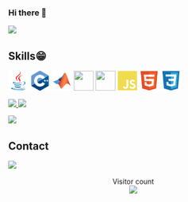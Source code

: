 ### Hi there 👋

<a href="https://www.youtube.com/watch?v=ZzDDmi7JhEo"><img src="https://user-images.githubusercontent.com/73097560/115834477-dbab4500-a447-11eb-908a-139a6edaec5c.gif"></a>

## Skills😁

<img src="https://raw.githubusercontent.com/devicons/devicon/master/icons/java/java-original.svg" alt = "rails"  height="40" width="40" style = "max-width:100;"></img>
<img src="https://raw.githubusercontent.com/devicons/devicon/master/icons/cplusplus/cplusplus-original.svg" alt = "rails"  height="40" width="40" style = "max-width:100;"></img>
<img src="https://raw.githubusercontent.com/devicons/devicon/master/icons/matlab/matlab-original.svg" alt = "rails"  height="40" width="40" style = "max-width:100;"></img>
 <img src="https://cdn.jsdelivr.net/gh/devicons/devicon/icons/arduino/arduino-original-wordmark.svg" height = "40" width="40" >
 <img src="https://cdn.jsdelivr.net/gh/devicons/devicon/icons/python/python-original.svg" height = "40" width="40"  />
 <img src="https://raw.githubusercontent.com/devicons/devicon/master/icons/javascript/javascript-plain.svg" alt = "rails"  height="40" width="40" style = "max-width:100;"></img>
 <img src="https://raw.githubusercontent.com/devicons/devicon/master/icons/html5/html5-original.svg" alt = "rails"  height="40" width="40" style = "max-width:100;"></img>
 <img src="https://raw.githubusercontent.com/devicons/devicon/master/icons/css3/css3-original.svg" alt = "rails"  height="40" width="40" style = "max-width:100;" ></img>
<div>
 
 
  <a href="https://github.com/JoaoVitor73">
  <img height="170em" src="https://github-readme-stats.vercel.app/api?username=JoaoVitor73&show_icons=true&theme=tokyonight&include_all_commits=true&count_private=true"/>
  <img height="170em" src="https://github-readme-stats.vercel.app/api/top-langs/?username=JoaoVitor73&layout=compact&langs_count=16&theme=tokyonight"/>
</div>
 
 <a href="https://www.youtube.com/watch?v=ZzDDmi7JhEo"><img src="https://user-images.githubusercontent.com/73097560/115834477-dbab4500-a447-11eb-908a-139a6edaec5c.gif"></a>
 
 ## Contact 
<div>
     <a href = "mailto:joao.vieira.712@ufrn.edu.br"><img src="https://img.shields.io/badge/-Gmail-%23333?style=for-the-badge&logo=gmail&logoColor=white" target="_blank"></a> 
 </div>
 <p align="center"> 
  Visitor count<br>
  <img src="https://profile-counter.glitch.me/JoaoVitor733/count.svg" />
</p>


<!--
**JoaoVitor733/JoaoVitor733** is a ✨ _special_ ✨ repository because its `README.md` (this file) appears on your GitHub profile.

Here are some ideas to get you started:

- 🔭 I’m currently working on ...
- 🌱 I’m currently learning ...
- 👯 I’m looking to collaborate on ...
- 🤔 I’m looking for help with ...
- 💬 Ask me about ...
- 📫 How to reach me: ...
- 😄 Pronouns: ...
- ⚡ Fun fact: ...
-->
